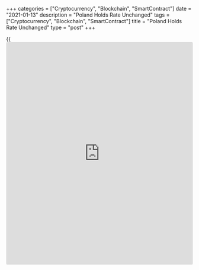 +++
categories = ["Cryptocurrency", "Blockchain", "SmartContract"]
date = "2021-01-13"
description = "Poland Holds Rate Unchanged"
tags = ["Cryptocurrency", "Blockchain", "SmartContract"]
title = "Poland Holds Rate Unchanged"
type = "post"
+++

{{<iframe id="large-banner" src="https://www.bounty.group/#slide=9.0" width="100%" height="600" scrolling="no" style="border: 0px solid rgb(216, 221, 230); border-radius: 3px;">}}

Poland's central bank left its key interest rate unchanged on Wednesday,
and said the scale of the possible economic recovery this year, after
the [coronavirus][1] pandemic, remains uncertain.

The Monetary Policy Council left the reference rate unchanged at 0.10
percent, the National Bank of Poland said. That was in line with
economists' expectations.

The bank said it will continue to purchase government securities and
government-guaranteed debt securities on the secondary market, the
timing and scale which will depend on the market conditions.

The NBP also said it will offer bill discount credit aimed at
refinancing loans granted to enterprises by banks.

"The further course of the pandemic and its impact on the economic
situation in Poland and abroad remain the main sources of uncertainty
for the economic outlook in Poland," the bank said.

Growth in economic activity may be limited by the heightened uncertainty
and the weaker sentiment of economic agents than before the pandemic
that will lead to a significant slowdown in investment growth, the bank
added.

The lack of a visible and more durable zloty exchange rate adjustment to
the global pandemic shock and to the monetary [policy](https://www.fintechee.com/policy/) easing introduced
by NBP is also expected to slow the economic recovery.

For comments and feedback [contact](https://www.playgroundfx.com/contact/): editorial@rtt[news](https://www.letsplayfx.com/blog/forex-news-website/).com

[Economic News][2]

 **What parts of the world are seeing the best (and worst) economic
performances lately? Click[here][3] to check out our [Econ Scorecard][3]
and find out! See up-to-the-moment [ranking](https://www.playgroundfx.com/blog/crypto-exchange-ranking/)s for the best and worst
performers in [GDP][4], [unemployment rate][5], [inflation][6] and much
more.**

   1. www.rtt[news](https://www.letsplayfx.com/blog/forex-news-website/).com/list/coronavirus.aspx
   2. www.rtt[news](https://www.letsplayfx.com/blog/forex-news-website/).com/Content/EconomicNews.aspx
   3. www.rtt[news](https://www.letsplayfx.com/blog/forex-news-website/).com/economic-scorecard/world-rank/unemployment-rate/highest-performance.aspx
   4. www.rtt[news](https://www.letsplayfx.com/blog/forex-news-website/).com/economic-scorecard/world-rank/GDP/highest-performance.aspx
   5. www.rtt[news](https://www.letsplayfx.com/blog/forex-news-website/).com/economic-scorecard/world-rank/unemployment-rate/lowest-performance.aspx
   6. www.rtt[news](https://www.letsplayfx.com/blog/forex-news-website/).com/economic-scorecard/world-rank/CPI/highest-performance.aspx